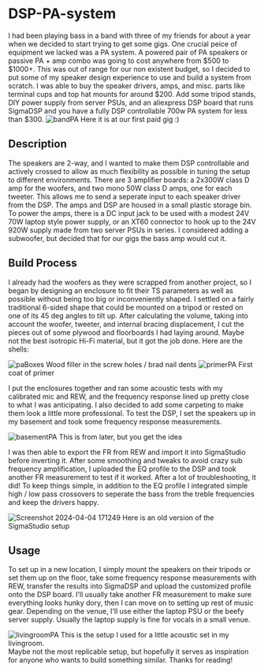 # DSP-PA-system

I had been playing bass in a band with three of my friends for about a year when we decided to start trying to get some gigs. One crucial peice of equipment we lacked was a PA system. A powered pair of PA speakers or passive PA + amp combo was going to cost anywhere from $500 to $1000+. This was out of range for our non existent budget, so I decided to put some of my speaker design experience to use and build a system from scratch. I was able to buy the speaker drivers, amps, and misc. parts like terminal cups and top hat mounts for around $200. Add some tripod stands, DIY power supply from server PSUs, and an aliexpress DSP board that runs SigmaDSP and you have a fully DSP controllable 700w PA system for less than $300.
![bandPA](https://github.com/pyroinventor/DSP-PA-system/assets/77114423/95359b90-6752-4ae7-a7f2-790735bbb98a)
Here it is at our first paid gig :)

## Description

The speakers are 2-way, and I wanted to make them DSP controllable and actively crossed to allow as much flexibility as possible in tuning the setup to different environments. There are 3 amplifier boards: a 2x300W class D amp for the woofers, and two mono 50W class D amps, one for each tweeter. This allows me to send a seperate input to each speaker driver from the DSP. The amps and DSP are housed in a small plastic storage bin. To power the amps, there is a DC input jack to be used with a modest 24V 70W laptop style power supply, or an XT60 connector to hook up to the 24V 920W supply made from two server PSUs in series. I considered adding a subwoofer, but decided that for our gigs the bass amp would cut it. 

## Build Process

I already had the woofers as they were scrapped from another project, so I began by designing an enclosure to fit their TS parameters as well as possible without being too big or inconveniently shaped. I settled on a fairly traditional 6-sided shape that could be mounted on a tripod or rested on one of its 45 deg angles to tilt up. After calculating the volume, taking into account the woofer, tweeter, and internal bracing displacement, I cut the pieces out of some plywood and floorboards I had laying around. Maybe not the best isotropic Hi-Fi material, but it got the job done. Here are the shells:

![paBoxes](https://github.com/pyroinventor/DSP-PA-system/assets/77114423/c94d6b6d-0c6c-4e34-9675-9b442dcaffa3)
Wood filler in the screw holes / brad nail dents
![primerPA](https://github.com/pyroinventor/DSP-PA-system/assets/77114423/9e03f837-f4b1-4e63-a27a-18f809befa2b)
First coat of primer

I put the enclosures together and ran some acoustic tests with my calibrated mic and REW, and the frequency response lined up pretty close to what I was anticipating. I also decided to add some carpeting to make them look a little more professional. To test the DSP, I set the speakers up in my basement and took some frequency response measurements. 

![basementPA](https://github.com/pyroinventor/DSP-PA-system/assets/77114423/8faae4c6-4e4d-4515-91f8-6844d1a214c0)
This is from later, but you get the idea

I was then able to export the FR from REW and import it into SigmaStudio before inverting it. After some smoothing and tweaks to avoid crazy sub frequency amplification, I uploaded the EQ profile to the DSP and took another FR measurement to test if it worked. After a lot of troubleshooting, it did! To keep things simple, in addition to the EQ profile I integrated simple high / low pass crossovers to seperate the bass from the treble frequencies and keep the drivers happy.   

![Screenshot 2024-04-04 171249](https://github.com/pyroinventor/DSP-PA-system/assets/77114423/f6e9ae30-e842-4d70-8349-78c048d0b5a2)
Here is an old version of the SigmaStudio setup

## Usage

To set up in a new location, I simply mount the speakers on their tripods or set them up on the floor, take some frequency response measurements with REW, transfer the results into SigmaDSP and upload the customized profile onto the DSP board. I'll usually take another FR measurement to make sure everything looks hunky dory, then I can move on to setting up rest of music gear. Depending on the venue, I'll use either the laptop PSU or the beefy server supply. Usually the laptop supply is fine for vocals in a small venue.

![livingroomPA](https://github.com/pyroinventor/DSP-PA-system/assets/77114423/9cf5e4dd-11a6-4f17-bcbf-5930c1889df7)
This is the setup I used for a little acoustic set in my livingroom. \
Maybe not the most replicable setup, but hopefully it serves as inspiration for anyone who wants to build something similar. Thanks for reading!


